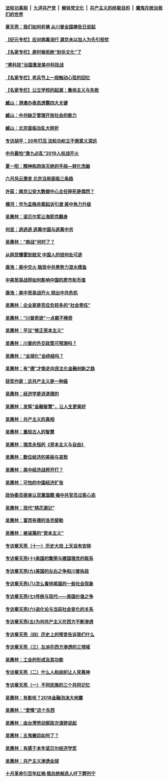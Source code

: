 ####  [法轮功真相](../../../../basic/blob/master/README.md?t=06211102) &nbsp;|&nbsp; [九评共产党](../../../../9ping.md/blob/master/README.md?t=06211102) &nbsp;|&nbsp; [解体党文化](../../../../jtdwh.md/blob/master/README.md?t=06211102)  &nbsp;|&nbsp; [共产主义的终极目的](../../../../gczydzjmd.md/blob/master/README.md?t=06211102) &nbsp;|&nbsp; [魔鬼在统治我们的世界](../../../../mgztzwmdsj.md/blob/master/README.md?t=06211102) 

#### [章天亮：我们如何祈祷 从川普全国祷告日说起](../pages/nsc423/n11944627.md?t=06211102) 

#### [【纪元专栏】应对病毒流行 渥京未以加人为先引担忧](../pages/nsc423/n11875714.md?t=06211102) 

#### [【名家专栏】是时候拒绝“封杀文化”了](../pages/nsc423/n11814093.md?t=06211102) 

#### [“黑科技”治国激发美中科技战](../pages/nsc423/n11638056.md?t=06211102) 

#### [【名家专栏】老兵节上一段触动心弦的回忆](../pages/nsc423/n11646016.md?t=06211102) 

#### [【名家专栏】公立学校的起源：集体主义与失败](../pages/nsc423/n11601833.md?t=06211102) 

#### [臧山：港澳办表态透露四大关键](../pages/nsc423/n11421628.md?t=06211102) 

#### [臧山：中共缺乏管理开放社会的能力](../pages/nsc423/n11407457.md?t=06211102) 

#### [臧山：北京面临治乱大转折](../pages/nsc423/n11406895.md?t=06211102) 

#### [专访胡平：20年打压 法轮功屹立不倒意义深远](../pages/nsc423/n11398800.md?t=06211102) 

#### [中共最怕“逢九必乱”2019人权战开火](../pages/nsc423/n11385248.md?t=06211102) 

#### [夏一阳：精神和肉体灭绝的手段—转化洗脑](../pages/nsc423/n11368250.md?t=06211102) 

#### [六月风云激变 北京当局面临三条路](../pages/nsc423/n11313668.md?t=06211102) 

#### [许茹：南京公安大数据中心主任猝死是偶然？](../pages/nsc423/n11064744.md?t=06211102) 

#### [横河：华为孟晚舟案起诉引渡 美中角力升级](../pages/nsc423/n11027230.md?t=06211102) 

#### [吴惠林：诺贝尔奖让海耶克翻身](../pages/nsc423/n10890049.md?t=06211102) 

#### [何坚：逃逃逃 逃离中国与逃离中共](../pages/nsc423/n10592891.md?t=06211102) 

#### [吴惠林：“商战”何时了？](../pages/nsc423/n10573558.md?t=06211102) 

#### [从网贷爆雷到股灾 中国人的钱何处可逃](../pages/nsc423/n10572800.md?t=06211102) 

#### [唐浩：美中交火 隐现中共黑势力混水摸鱼](../pages/nsc423/n10544040.md?t=06211102) 

#### [中美贸易战将如何影响中国的房市和币值](../pages/nsc423/n10543697.md?t=06211102) 

#### [唐浩：美中贸易战开火 烧出中共危机](../pages/nsc423/n10540126.md?t=06211102) 

#### [吴惠林：企业家是否应负较多的“社会责任”](../pages/nsc423/n10535022.md?t=06211102) 

#### [吴惠林：“川普奇迹”一点都不稀奇](../pages/nsc423/n10512808.md?t=06211102) 

#### [吴惠林：平议“修正资本主义”](../pages/nsc423/n10495724.md?t=06211102) 

#### [吴惠林：川普的外交政策可预测吗？](../pages/nsc423/n10462387.md?t=06211102) 

#### [吴惠林：“全球化”会终结吗？](../pages/nsc423/n10452838.md?t=06211102) 

#### [吴惠林：有“德”才能走向民主化金融创新之路](../pages/nsc423/n10432292.md?t=06211102) 

#### [获奖作家：这共产主义是一种癌](../pages/nsc423/n10431541.md?t=06211102) 

#### [吴惠林：经济学是讲道德的](../pages/nsc423/n10398014.md?t=06211102) 

#### [吴惠林：发挥“金融智慧”，让人生更美好](../pages/nsc423/n10375019.md?t=06211102) 

#### [吴惠林：共产主义的真相](../pages/nsc423/n10351394.md?t=06211102) 

#### [吴惠林：重拾古人的智慧](../pages/nsc423/n10337691.md?t=06211102) 

#### [吴惠林：理念永恒的《资本主义与自由》](../pages/nsc423/n10316274.md?t=06211102) 

#### [吴惠林：数位经济的美丽与哀愁](../pages/nsc423/n10292946.md?t=06211102) 

#### [吴惠林：美中经济战将开打？](../pages/nsc423/n10258825.md?t=06211102) 

#### [吴惠林：可怕的中国经济扩张](../pages/nsc423/n10219147.md?t=06211102) 

#### [政协委员提承认双重国籍 揭中共官员过客心态](../pages/nsc423/n10208809.md?t=06211102) 

#### [吴惠林：现代“桃花源记”](../pages/nsc423/n10185234.md?t=06211102) 

#### [吴惠林：富而有德的洛克斐勒](../pages/nsc423/n10142264.md?t=06211102) 

#### [吴惠林：被诬蔑的“资本主义”](../pages/nsc423/n10124816.md?t=06211102) 

#### [专访章天亮（十一）历史大戏 上天自有安排](../pages/nsc423/n10094905.md?t=06211102) 

#### [专访章天亮(十)美国的繁荣与建国理念的联系](../pages/nsc423/n10094899.md?t=06211102) 

#### [专访章天亮(九)美国的左右之争和川普执政](../pages/nsc423/n10094889.md?t=06211102) 

#### [专访章天亮(八)怎么看待美国的一些社会现象](../pages/nsc423/n10094857.md?t=06211102) 

#### [专访章天亮(七)传统与现代——美国价值之争](../pages/nsc423/n10093140.md?t=06211102) 

#### [专访章天亮(六)进化论与当前社会变化的关系](../pages/nsc423/n10092036.md?t=06211102) 

#### [专访章天亮(五)为何共产主义在西方不断渗透](../pages/nsc423/n10083620.md?t=06211102) 

#### [专访章天亮（四）历史上的预言告诉我们什么](../pages/nsc423/n10083606.md?t=06211102) 

#### [专访章天亮（三）左派在西方渗透的三领域](../pages/nsc423/n10081115.md?t=06211102) 

#### [吴惠林：工会的形成及其功能](../pages/nsc423/n10080633.md?t=06211102) 

#### [专访章天亮（二）什么人和组织让人背离神](../pages/nsc423/n10076637.md?t=06211102) 

#### [专访章天亮（一）不同民族的三个共同记忆](../pages/nsc423/n10074188.md?t=06211102) 

#### [吴惠林：有影呒？2018金融泡沫大地震](../pages/nsc423/n10040534.md?t=06211102) 

#### [吴惠林：“爱情”这个东西](../pages/nsc423/n10019423.md?t=06211102) 

#### [吴惠林：由台湾劳动部政次请辞说起](../pages/nsc423/n9979679.md?t=06211102) 

#### [吴惠林：五鬼搬运如何了？](../pages/nsc423/n9925338.md?t=06211102) 

#### [吴惠林：有感于本年诺贝尔经济学奖](../pages/nsc423/n9871883.md?t=06211102) 

#### [吴惠林：共产主义渗透全球](../pages/nsc423/n9812748.md?t=06211102) 

#### [十月革命引百年红祸 俄总统候选人吁下葬列宁](../pages/nsc423/n9810182.md?t=06211102) 

